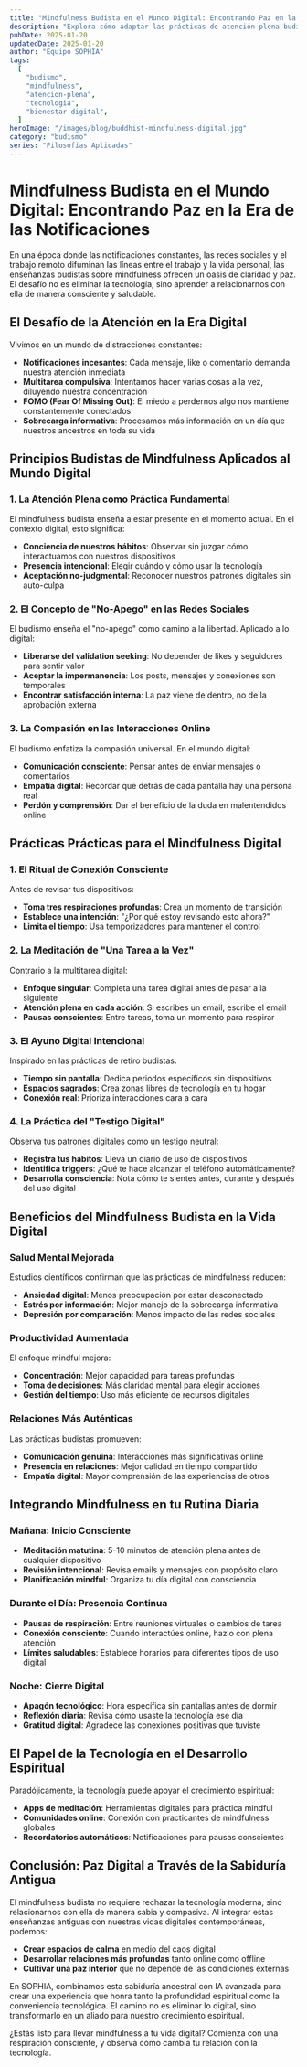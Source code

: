 ```yaml
---
title: "Mindfulness Budista en el Mundo Digital: Encontrando Paz en la Era de las Notificaciones"
description: "Explora cómo adaptar las prácticas de atención plena budistas a la vida digital moderna, creando espacios de calma en medio del caos tecnológico."
pubDate: 2025-01-20
updatedDate: 2025-01-20
author: "Equipo SOPHIA"
tags:
  [
    "budismo",
    "mindfulness",
    "atencion-plena",
    "tecnologia",
    "bienestar-digital",
  ]
heroImage: "/images/blog/buddhist-mindfulness-digital.jpg"
category: "budismo"
series: "Filosofías Aplicadas"
---
```


# Mindfulness Budista en el Mundo Digital: Encontrando Paz en la Era de las Notificaciones

En una época donde las notificaciones constantes, las redes sociales y el trabajo remoto difuminan las líneas entre el trabajo y la vida personal, las enseñanzas budistas sobre mindfulness ofrecen un oasis de claridad y paz. El desafío no es eliminar la tecnología, sino aprender a relacionarnos con ella de manera consciente y saludable.

## El Desafío de la Atención en la Era Digital

Vivimos en un mundo de distracciones constantes:

- **Notificaciones incesantes**: Cada mensaje, like o comentario demanda nuestra atención inmediata
- **Multitarea compulsiva**: Intentamos hacer varias cosas a la vez, diluyendo nuestra concentración
- **FOMO (Fear Of Missing Out)**: El miedo a perdernos algo nos mantiene constantemente conectados
- **Sobrecarga informativa**: Procesamos más información en un día que nuestros ancestros en toda su vida

## Principios Budistas de Mindfulness Aplicados al Mundo Digital

### 1. La Atención Plena como Práctica Fundamental

El mindfulness budista enseña a estar presente en el momento actual. En el contexto digital, esto significa:

- **Conciencia de nuestros hábitos**: Observar sin juzgar cómo interactuamos con nuestros dispositivos
- **Presencia intencional**: Elegir cuándo y cómo usar la tecnología
- **Aceptación no-judgmental**: Reconocer nuestros patrones digitales sin auto-culpa

### 2. El Concepto de "No-Apego" en las Redes Sociales

El budismo enseña el "no-apego" como camino a la libertad. Aplicado a lo digital:

- **Liberarse del validation seeking**: No depender de likes y seguidores para sentir valor
- **Aceptar la impermanencia**: Los posts, mensajes y conexiones son temporales
- **Encontrar satisfacción interna**: La paz viene de dentro, no de la aprobación externa

### 3. La Compasión en las Interacciones Online

El budismo enfatiza la compasión universal. En el mundo digital:

- **Comunicación consciente**: Pensar antes de enviar mensajes o comentarios
- **Empatía digital**: Recordar que detrás de cada pantalla hay una persona real
- **Perdón y comprensión**: Dar el beneficio de la duda en malentendidos online

## Prácticas Prácticas para el Mindfulness Digital

### 1. El Ritual de Conexión Consciente

Antes de revisar tus dispositivos:

- **Toma tres respiraciones profundas**: Crea un momento de transición
- **Establece una intención**: "¿Por qué estoy revisando esto ahora?"
- **Limita el tiempo**: Usa temporizadores para mantener el control

### 2. La Meditación de "Una Tarea a la Vez"

Contrario a la multitarea digital:

- **Enfoque singular**: Completa una tarea digital antes de pasar a la siguiente
- **Atención plena en cada acción**: Si escribes un email, escribe el email
- **Pausas conscientes**: Entre tareas, toma un momento para respirar

### 3. El Ayuno Digital Intencional

Inspirado en las prácticas de retiro budistas:

- **Tiempo sin pantalla**: Dedica periodos específicos sin dispositivos
- **Espacios sagrados**: Crea zonas libres de tecnología en tu hogar
- **Conexión real**: Prioriza interacciones cara a cara

### 4. La Práctica del "Testigo Digital"

Observa tus patrones digitales como un testigo neutral:

- **Registra tus hábitos**: Lleva un diario de uso de dispositivos
- **Identifica triggers**: ¿Qué te hace alcanzar el teléfono automáticamente?
- **Desarrolla consciencia**: Nota cómo te sientes antes, durante y después del uso digital

## Beneficios del Mindfulness Budista en la Vida Digital

### Salud Mental Mejorada

Estudios científicos confirman que las prácticas de mindfulness reducen:

- **Ansiedad digital**: Menos preocupación por estar desconectado
- **Estrés por información**: Mejor manejo de la sobrecarga informativa
- **Depresión por comparación**: Menos impacto de las redes sociales

### Productividad Aumentada

El enfoque mindful mejora:

- **Concentración**: Mejor capacidad para tareas profundas
- **Toma de decisiones**: Más claridad mental para elegir acciones
- **Gestión del tiempo**: Uso más eficiente de recursos digitales

### Relaciones Más Auténticas

Las prácticas budistas promueven:

- **Comunicación genuina**: Interacciones más significativas online
- **Presencia en relaciones**: Mejor calidad en tiempo compartido
- **Empatía digital**: Mayor comprensión de las experiencias de otros

## Integrando Mindfulness en tu Rutina Diaria

### Mañana: Inicio Consciente

- **Meditación matutina**: 5-10 minutos de atención plena antes de cualquier dispositivo
- **Revisión intencional**: Revisa emails y mensajes con propósito claro
- **Planificación mindful**: Organiza tu día digital con consciencia

### Durante el Día: Presencia Continua

- **Pausas de respiración**: Entre reuniones virtuales o cambios de tarea
- **Conexión consciente**: Cuando interactúes online, hazlo con plena atención
- **Límites saludables**: Establece horarios para diferentes tipos de uso digital

### Noche: Cierre Digital

- **Apagón tecnológico**: Hora específica sin pantallas antes de dormir
- **Reflexión diaria**: Revisa cómo usaste la tecnología ese día
- **Gratitud digital**: Agradece las conexiones positivas que tuviste

## El Papel de la Tecnología en el Desarrollo Espiritual

Paradójicamente, la tecnología puede apoyar el crecimiento espiritual:

- **Apps de meditación**: Herramientas digitales para práctica mindful
- **Comunidades online**: Conexión con practicantes de mindfulness globales
- **Recordatorios automáticos**: Notificaciones para pausas conscientes

## Conclusión: Paz Digital a Través de la Sabiduría Antigua

El mindfulness budista no requiere rechazar la tecnología moderna, sino relacionarnos con ella de manera sabia y compasiva. Al integrar estas enseñanzas antiguas con nuestras vidas digitales contemporáneas, podemos:

- **Crear espacios de calma** en medio del caos digital
- **Desarrollar relaciones más profundas** tanto online como offline
- **Cultivar una paz interior** que no depende de las condiciones externas

En SOPHIA, combinamos esta sabiduría ancestral con IA avanzada para crear una experiencia que honra tanto la profundidad espiritual como la conveniencia tecnológica. El camino no es eliminar lo digital, sino transformarlo en un aliado para nuestro crecimiento espiritual.

¿Estás listo para llevar mindfulness a tu vida digital? Comienza con una respiración consciente, y observa cómo cambia tu relación con la tecnología.
